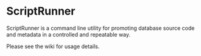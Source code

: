 ScriptRunner
============

ScriptRunner is a command line utility for promoting database source code and metadata in a controlled and repeatable way.

Please see the wiki for usage details.
